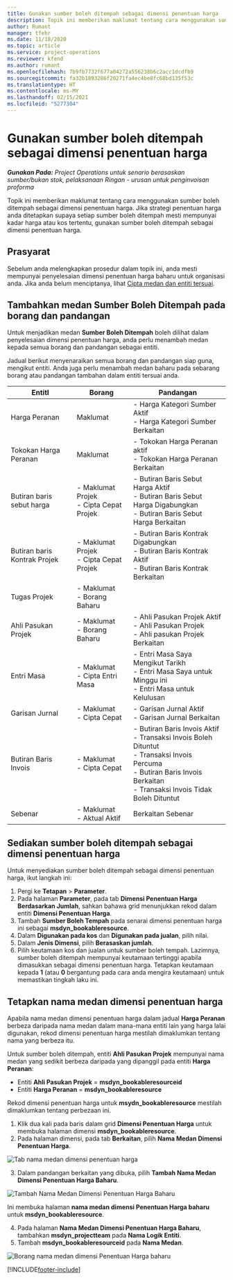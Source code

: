 ```yaml
---
title: Gunakan sumber boleh ditempah sebagai dimensi penentuan harga
description: Topik ini memberikan maklumat tentang cara menggunakan sumber boleh ditempah sebagai dimensi penentuan harga.
author: Rumant
manager: tfehr
ms.date: 11/18/2020
ms.topic: article
ms.service: project-operations
ms.reviewer: kfend
ms.author: rumant
ms.openlocfilehash: 7b9fb7732f677a04272a556238b6c2acc1dcdfb9
ms.sourcegitcommit: fa32b1893286f20271fa4ec4be8fc68bd135f53c
ms.translationtype: HT
ms.contentlocale: ms-MY
ms.lasthandoff: 02/15/2021
ms.locfileid: "5277304"
---
```

# <a name="use-a-bookable-resource-as-a-pricing-dimension"></a>Gunakan sumber boleh ditempah sebagai dimensi penentuan harga

 _**Gunakan Pada:** Project Operations untuk senario berasaskan sumber/bukan stok, pelaksanaan Ringan - urusan untuk penginvoisan proforma_ 

Topik ini memberikan maklumat tentang cara menggunakan sumber boleh ditempah sebagai dimensi penentuan harga. Jika strategi penentuan harga anda ditetapkan supaya setiap sumber boleh ditempah mesti mempunyai kadar harga atau kos tertentu, gunakan sumber boleh ditempah sebagai dimensi penentuan harga.

## <a name="prerequisites"></a>Prasyarat
Sebelum anda melengkapkan prosedur dalam topik ini, anda mesti mempunyai penyelesaian dimensi penentuan harga baharu untuk organisasi anda. Jika anda belum menciptanya, lihat [Cipta medan dan entiti tersuai](../pricing-costing/create-custom-fields-entities-pricing-dimensions.md).

## <a name="add-the-bookable-resource-field-to-forms-and-views"></a>Tambahkan medan Sumber Boleh Ditempah pada borang dan pandangan
Untuk menjadikan medan **Sumber Boleh Ditempah** boleh dilihat dalam penyelesaian dimensi penentuan harga, anda perlu menambah medan kepada semua borang dan pandangan sebagai entiti.

Jadual berikut menyenaraikan semua borang dan pandangan siap guna, mengikut entiti. Anda juga perlu menambah medan baharu pada sebarang borang atau pandangan tambahan dalam entiti tersuai anda.

|   EntitI        | Borang   |Pandangan        |
| ------------------------------|---------------------------------|----------------------------------|
|  Harga Peranan| Maklumat | - Harga Kategori Sumber Aktif<br> - Harga Kategori Sumber Berkaitan |
|  Tokokan Harga Peranan| Maklumat| - Tokokan Harga Peranan aktif<br>- Tokokan Harga Peranan Berkaitan |
|  Butiran baris sebut harga| - Maklumat Projek<br>- Cipta Cepat Projek| - Butiran Baris Sebut Harga Aktif<br>- Butiran Baris Sebut Harga Digabungkan<br>- Butiran Baris Sebut Harga Berkaitan |
|  Butiran baris Kontrak Projek| - Maklumat Projek<br>- Cipta Cepat Projek| - Butiran Baris Kontrak Digabungkan<br>- Butiran Baris Kontrak Aktif<br>- Butiran Baris Kontrak Berkaitan |
|  Tugas Projek| - Maklumat<br>- Borang Baharu| &nbsp; |
|  Ahli Pasukan Projek| - Maklumat<br>- Borang Baharu| - Ahli Pasukan Projek Aktif<br>- Ahli Pasukan Projek<br>- Ahli pasukan Projek Berkaitan |
|  Entri Masa| - Maklumat<br>- Cipta Entri Masa| - Entri Masa Saya Mengikut Tarikh<br>- Entri Masa Saya untuk Minggu ini<br>- Entri Masa untuk Kelulusan|
|  Garisan Jurnal| - Maklumat<br>- Cipta Cepat| - Garisan Jurnal Aktif<br>- Garisan Jurnal Berkaitan |
|  Butiran Baris Invois| - Maklumat<br>- Cipta Cepat| - Butiran Baris Invois Aktif<br>- Transaksi Invois Boleh Dituntut<br>- Transaksi Invois Percuma<br>- Butiran Baris Invois Berkaitan <br>- Transaksi Invois Tidak Boleh Dituntut|
|  Sebenar| - Maklumat<br>- Aktual Aktif| Berkaitan Sebenar |

## <a name="set-up-a-bookable-resource-as-a-pricing-dimension"></a>Sediakan sumber boleh ditempah sebagai dimensi penentuan harga
Untuk menyediakan sumber boleh ditempah sebagai dimensi penentuan harga, ikut langkah ini:

1. Pergi ke **Tetapan** > **Parameter**. 
2. Pada halaman **Parameter**, pada tab **Dimensi Penentuan Harga Berdasarkan Jumlah**, sahkan bahawa grid menunjukkan rekod dalam entiti **Dimensi Penentuan Harga**. 
2. Tambah **Sumber Boleh Tempah** pada senarai dimensi penentuan harga ini sebagai **msdyn_bookableresource**. 
3. Dalam **Digunakan pada kos** dan **Digunakan pada jualan**, pilih nilai.
4. Dalam **Jenis Dimensi**, pilih **Berasaskan jumlah**. 
5. Pilih keutamaan kos dan jualan untuk sumber boleh tempah. Lazimnya, sumber boleh ditempah mempunyai keutamaan tertinggi apabila dimasukkan sebagai dimensi penentuan harga. Tetapkan keutamaan kepada **1** (atau **0** bergantung pada cara anda mengira keutamaan) untuk memastikan tingkah laku ini.

## <a name="set-up-pricing-dimension-field-names"></a>Tetapkan nama medan dimensi penentuan harga

Apabila nama medan dimensi penentuan harga dalam jadual **Harga Peranan** berbeza daripada nama medan dalam mana-mana entiti lain yang harga lalai digunakan, rekod dimensi penentuan harga mestilah dimaklumkan tentang nama yang berbeza itu.  

Untuk sumber boleh ditempah, entiti **Ahli Pasukan Projek** mempunyai nama medan yang sedikit berbeza daripada yang dipanggil pada entiti **Harga Peranan**: 

 - Entiti **Ahli Pasukan Projek** = **msdyn_bookableresourceid**
 - Entiti **Harga Peranan** = **msdyn_bookableresource**

Rekod dimensi penentuan harga untuk **msydn_bookableresource** mestilah dimaklumkan tentang perbezaan ini.

1. Klik dua kali pada baris dalam grid **Dimensi Penentuan Harga** untuk membuka halaman dimensi **msdyn_bookableresource**.
2. Pada halaman dimensi, pada tab **Berkaitan**, pilih **Nama Medan Dimensi Penentuan Harga**.

  ![Tab nama medan dimensi penentuan harga](media/PD-fieldname.png)

3. Dalam pandangan berkaitan yang dibuka, pilih **Tambah Nama Medan Dimensi Penentuan Harga Baharu**.

  ![Tambah Nama Medan Dimensi Penentuan Harga Baharu](media/Add-NewPD-fieldname.png)

  Ini membuka halaman **nama medan dimensi Penentuan Harga baharu** untuk **msdyn_bookableresource**. 

4. Pada halaman **Nama Medan Dimensi Penentuan Harga Baharu**, tambahkan **msdyn_projectteam** pada **Nama Logik Entiti**.
5. Tambah **msdyn_bookableresourceid** pada **Nama Medan**.

 ![Borang nama medan dimensi Penentuan Harga baharu](media/PD-fieldname-Added.png)


[!INCLUDE[footer-include](../includes/footer-banner.md)]